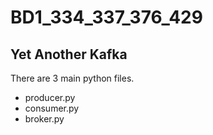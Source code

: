 # BD1_334_337_376_429  

## Yet Another Kafka

There are 3 main python files.  
- producer.py  
- consumer.py  
- broker.py
